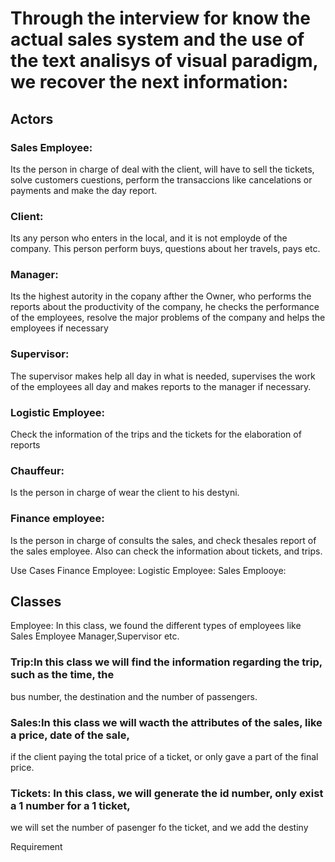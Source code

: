 # Through the interview for know the actual sales system and the use of the text analisys of visual paradigm, we recover the next information: 

## Actors 
### Sales Employee: 
Its the person in charge of deal with the client, will have to sell the tickets, solve customers cuestions, perform the transaccions like cancelations or payments and make the day report.

### Client: 
Its any person who enters in the local, and it is not  employde of the company. This person perform buys, questions about her travels, pays etc.

### Manager: 
Its the highest autority in the copany afther the Owner, who performs the reports about the productivity of the company, he checks the performance of the employees, resolve the major problems of the company and helps the employees if necessary

### Supervisor: 
The supervisor makes help all day in what is needed, supervises the work of the employees all day and makes reports to the manager if necessary.

### Logistic Employee: 
Check the information of the trips and the tickets for the elaboration of reports

### Chauffeur: 
Is the person in charge of wear the client to his destyni.

### Finance employee: 
Is the person in charge of consults the sales, and check thesales report of the sales employee. Also can check the information about tickets, and trips.


Use Cases
Finance Employee:
Logistic Employee:
Sales Emplooye:


## Classes
Employee: In this class, we found the different types of employees like Sales Employee
Manager,Supervisor etc.

### Trip:In this class we will find the information regarding the trip, such as the time, the 
bus number, the destination and the number of passengers.

### Sales:In this class we will wacth the attributes of the sales, like a price, date of the sale, 
if the client paying the total price of a ticket, or only gave a part of the final price.

### Tickets: In this class, we will generate the id number, only exist a 1 number for a 1 ticket,
we will set the number of pasenger fo the ticket, and we add the destiny

Requirement
